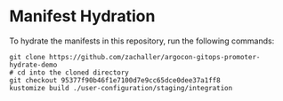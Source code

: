 # Manifest Hydration

To hydrate the manifests in this repository, run the following commands:

```shell
git clone https://github.com/zachaller/argocon-gitops-promoter-hydrate-demo
# cd into the cloned directory
git checkout 95377f90b46f1e7100d7e9cc65dce0dee37a1ff8
kustomize build ./user-configuration/staging/integration
```
